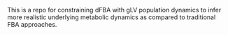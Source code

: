 This is a repo for constraining dFBA with gLV population dynamics to infer more realistic underlying metabolic dynamics as compared to traditional FBA approaches.
